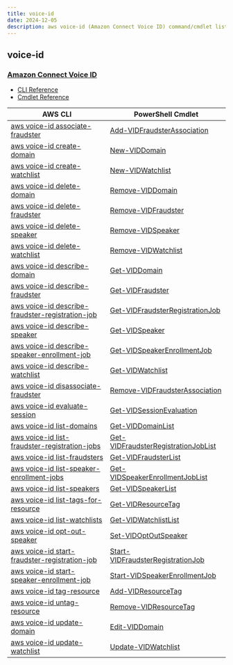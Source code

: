 ```yaml
---
title: voice-id
date: 2024-12-05
description: aws voice-id (Amazon Connect Voice ID) command/cmdlet list.
---
```


## voice-id

### [Amazon Connect Voice ID](https://aws.amazon.com/connect/voice-id/)

* [CLI Reference](https://awscli.amazonaws.com/v2/documentation/api/latest/reference/voice-id/index.html)
* [Cmdlet Reference](https://docs.aws.amazon.com/powershell/latest/reference/items/VoiceID_cmdlets.html)

|AWS CLI|PowerShell Cmdlet|
|----|----|
|[aws voice-id associate-fraudster](https://awscli.amazonaws.com/v2/documentation/api/latest/reference/voice-id/associate-fraudster.html)|[Add-VIDFraudsterAssociation](https://docs.aws.amazon.com/powershell/latest/reference/items/Add-VIDFraudsterAssociation.html)|
|[aws voice-id create-domain](https://awscli.amazonaws.com/v2/documentation/api/latest/reference/voice-id/create-domain.html)|[New-VIDDomain](https://docs.aws.amazon.com/powershell/latest/reference/items/New-VIDDomain.html)|
|[aws voice-id create-watchlist](https://awscli.amazonaws.com/v2/documentation/api/latest/reference/voice-id/create-watchlist.html)|[New-VIDWatchlist](https://docs.aws.amazon.com/powershell/latest/reference/items/New-VIDWatchlist.html)|
|[aws voice-id delete-domain](https://awscli.amazonaws.com/v2/documentation/api/latest/reference/voice-id/delete-domain.html)|[Remove-VIDDomain](https://docs.aws.amazon.com/powershell/latest/reference/items/Remove-VIDDomain.html)|
|[aws voice-id delete-fraudster](https://awscli.amazonaws.com/v2/documentation/api/latest/reference/voice-id/delete-fraudster.html)|[Remove-VIDFraudster](https://docs.aws.amazon.com/powershell/latest/reference/items/Remove-VIDFraudster.html)|
|[aws voice-id delete-speaker](https://awscli.amazonaws.com/v2/documentation/api/latest/reference/voice-id/delete-speaker.html)|[Remove-VIDSpeaker](https://docs.aws.amazon.com/powershell/latest/reference/items/Remove-VIDSpeaker.html)|
|[aws voice-id delete-watchlist](https://awscli.amazonaws.com/v2/documentation/api/latest/reference/voice-id/delete-watchlist.html)|[Remove-VIDWatchlist](https://docs.aws.amazon.com/powershell/latest/reference/items/Remove-VIDWatchlist.html)|
|[aws voice-id describe-domain](https://awscli.amazonaws.com/v2/documentation/api/latest/reference/voice-id/describe-domain.html)|[Get-VIDDomain](https://docs.aws.amazon.com/powershell/latest/reference/items/Get-VIDDomain.html)|
|[aws voice-id describe-fraudster](https://awscli.amazonaws.com/v2/documentation/api/latest/reference/voice-id/describe-fraudster.html)|[Get-VIDFraudster](https://docs.aws.amazon.com/powershell/latest/reference/items/Get-VIDFraudster.html)|
|[aws voice-id describe-fraudster-registration-job](https://awscli.amazonaws.com/v2/documentation/api/latest/reference/voice-id/describe-fraudster-registration-job.html)|[Get-VIDFraudsterRegistrationJob](https://docs.aws.amazon.com/powershell/latest/reference/items/Get-VIDFraudsterRegistrationJob.html)|
|[aws voice-id describe-speaker](https://awscli.amazonaws.com/v2/documentation/api/latest/reference/voice-id/describe-speaker.html)|[Get-VIDSpeaker](https://docs.aws.amazon.com/powershell/latest/reference/items/Get-VIDSpeaker.html)|
|[aws voice-id describe-speaker-enrollment-job](https://awscli.amazonaws.com/v2/documentation/api/latest/reference/voice-id/describe-speaker-enrollment-job.html)|[Get-VIDSpeakerEnrollmentJob](https://docs.aws.amazon.com/powershell/latest/reference/items/Get-VIDSpeakerEnrollmentJob.html)|
|[aws voice-id describe-watchlist](https://awscli.amazonaws.com/v2/documentation/api/latest/reference/voice-id/describe-watchlist.html)|[Get-VIDWatchlist](https://docs.aws.amazon.com/powershell/latest/reference/items/Get-VIDWatchlist.html)|
|[aws voice-id disassociate-fraudster](https://awscli.amazonaws.com/v2/documentation/api/latest/reference/voice-id/disassociate-fraudster.html)|[Remove-VIDFraudsterAssociation](https://docs.aws.amazon.com/powershell/latest/reference/items/Remove-VIDFraudsterAssociation.html)|
|[aws voice-id evaluate-session](https://awscli.amazonaws.com/v2/documentation/api/latest/reference/voice-id/evaluate-session.html)|[Get-VIDSessionEvaluation](https://docs.aws.amazon.com/powershell/latest/reference/items/Get-VIDSessionEvaluation.html)|
|[aws voice-id list-domains](https://awscli.amazonaws.com/v2/documentation/api/latest/reference/voice-id/list-domains.html)|[Get-VIDDomainList](https://docs.aws.amazon.com/powershell/latest/reference/items/Get-VIDDomainList.html)|
|[aws voice-id list-fraudster-registration-jobs](https://awscli.amazonaws.com/v2/documentation/api/latest/reference/voice-id/list-fraudster-registration-jobs.html)|[Get-VIDFraudsterRegistrationJobList](https://docs.aws.amazon.com/powershell/latest/reference/items/Get-VIDFraudsterRegistrationJobList.html)|
|[aws voice-id list-fraudsters](https://awscli.amazonaws.com/v2/documentation/api/latest/reference/voice-id/list-fraudsters.html)|[Get-VIDFraudsterList](https://docs.aws.amazon.com/powershell/latest/reference/items/Get-VIDFraudsterList.html)|
|[aws voice-id list-speaker-enrollment-jobs](https://awscli.amazonaws.com/v2/documentation/api/latest/reference/voice-id/list-speaker-enrollment-jobs.html)|[Get-VIDSpeakerEnrollmentJobList](https://docs.aws.amazon.com/powershell/latest/reference/items/Get-VIDSpeakerEnrollmentJobList.html)|
|[aws voice-id list-speakers](https://awscli.amazonaws.com/v2/documentation/api/latest/reference/voice-id/list-speakers.html)|[Get-VIDSpeakerList](https://docs.aws.amazon.com/powershell/latest/reference/items/Get-VIDSpeakerList.html)|
|[aws voice-id list-tags-for-resource](https://awscli.amazonaws.com/v2/documentation/api/latest/reference/voice-id/list-tags-for-resource.html)|[Get-VIDResourceTag](https://docs.aws.amazon.com/powershell/latest/reference/items/Get-VIDResourceTag.html)|
|[aws voice-id list-watchlists](https://awscli.amazonaws.com/v2/documentation/api/latest/reference/voice-id/list-watchlists.html)|[Get-VIDWatchlistList](https://docs.aws.amazon.com/powershell/latest/reference/items/Get-VIDWatchlistList.html)|
|[aws voice-id opt-out-speaker](https://awscli.amazonaws.com/v2/documentation/api/latest/reference/voice-id/opt-out-speaker.html)|[Set-VIDOptOutSpeaker](https://docs.aws.amazon.com/powershell/latest/reference/items/Set-VIDOptOutSpeaker.html)|
|[aws voice-id start-fraudster-registration-job](https://awscli.amazonaws.com/v2/documentation/api/latest/reference/voice-id/start-fraudster-registration-job.html)|[Start-VIDFraudsterRegistrationJob](https://docs.aws.amazon.com/powershell/latest/reference/items/Start-VIDFraudsterRegistrationJob.html)|
|[aws voice-id start-speaker-enrollment-job](https://awscli.amazonaws.com/v2/documentation/api/latest/reference/voice-id/start-speaker-enrollment-job.html)|[Start-VIDSpeakerEnrollmentJob](https://docs.aws.amazon.com/powershell/latest/reference/items/Start-VIDSpeakerEnrollmentJob.html)|
|[aws voice-id tag-resource](https://awscli.amazonaws.com/v2/documentation/api/latest/reference/voice-id/tag-resource.html)|[Add-VIDResourceTag](https://docs.aws.amazon.com/powershell/latest/reference/items/Add-VIDResourceTag.html)|
|[aws voice-id untag-resource](https://awscli.amazonaws.com/v2/documentation/api/latest/reference/voice-id/untag-resource.html)|[Remove-VIDResourceTag](https://docs.aws.amazon.com/powershell/latest/reference/items/Remove-VIDResourceTag.html)|
|[aws voice-id update-domain](https://awscli.amazonaws.com/v2/documentation/api/latest/reference/voice-id/update-domain.html)|[Edit-VIDDomain](https://docs.aws.amazon.com/powershell/latest/reference/items/Edit-VIDDomain.html)|
|[aws voice-id update-watchlist](https://awscli.amazonaws.com/v2/documentation/api/latest/reference/voice-id/update-watchlist.html)|[Update-VIDWatchlist](https://docs.aws.amazon.com/powershell/latest/reference/items/Update-VIDWatchlist.html)|

